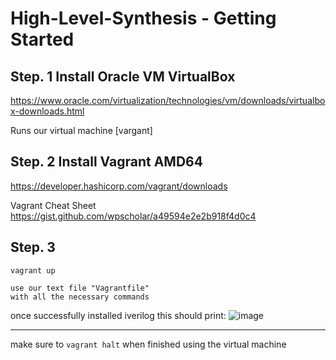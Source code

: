 # High-Level-Synthesis - Getting Started


## Step. 1 Install Oracle VM VirtualBox

https://www.oracle.com/virtualization/technologies/vm/downloads/virtualbox-downloads.html

Runs our virtual machine [vargant]


## Step. 2 Install Vagrant AMD64
https://developer.hashicorp.com/vagrant/downloads

Vagrant Cheat Sheet
https://gist.github.com/wpscholar/a49594e2e2b918f4d0c4



## Step. 3 
``` 
vagrant up 
```
```
use our text file "Vagrantfile"
with all the necessary commands
```


once successfully installed iverilog this should print:
![image](https://user-images.githubusercontent.com/88512549/213799922-9de1dad3-759e-46df-aade-74a7c9df0d56.png)


--------------------------------------
make sure to ```vagrant halt``` when finished using the virtual machine
